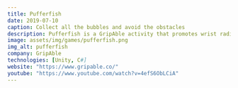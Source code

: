 ```yaml
---
title: Pufferfish
date: 2019-07-10
caption: Collect all the bubbles and avoid the obstacles
description: Pufferfish is a GripAble activity that promotes wrist radial/ulnar deviation and grip/release for exercise and rehabilitation. Help the pufferfish collecting all the bubbles whilst avoiding trash, fishing hooks and an array of enemies.
image: assets/img/games/pufferfish.png
img_alt: pufferfish
company: GripAble
technologies: [Unity, C#]
website: "https://www.gripable.co/"
youtube: "https://www.youtube.com/watch?v=4efS6ObLCiA"
---
```

